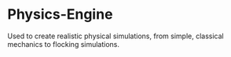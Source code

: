 # Physics-Engine

Used to create realistic physical simulations, from simple, classical mechanics to flocking simulations.
